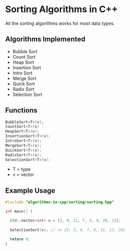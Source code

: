 # Sorting Algorithms in C++

All the sorting algorithms works for most data types.

## Algorithms Implemented

- Bubble Sort
- Count Sort
- Heap Sort
- Insertion Sort
- Intro Sort
- Merge Sort
- Quick Sort
- Radix Sort
- Selection Sort

## Functions

```cpp
BubbleSort<T>(v);
CountSort<T>(v)
HeapSort<T>(v);
InsertionSort<T>(v);
IntroSort<T>(v);
MergeSort<T>(v);
QuickSort<T>(v);
RadixSort<T>(v);
SelectionSort<T>(v);
```

- T = type
- v = vector

## Example Usage

```cpp
#include "algorithms-in-cpp/sorting/sorting.hpp"

int main() {

  std::vector<int> v = {3, 9, 11, 7, 3, 4, 20, 13};
  
  SelectionSort(v); // => {3, 3, 4, 7, 9, 11, 13, 20}

  return 0;
}
```

